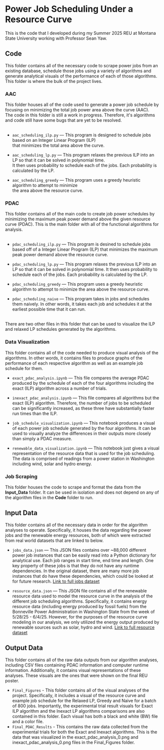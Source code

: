 # Power Job Scheduling Under a Resource Curve

This is the code that I developed during my Summer 2025 REU at Montana State University working with Professor Sean Yaw.

## **Code**

This folder contains all of the necessary code to scrape power jobs from an existing database, schedule those jobs using a variety of algorithms and generate analytical visuals of the performance of each of those algorithms. This folder is where the bulk of the project lives.

### AAC

This folder houses all of the code used to generate a power job schedule by focusing on minimizing the total job power area above the curve (AAC). <br>
The code in this folder is still a work in progress. Therefore, it's algorithms and code still have some bugs that are yet to be resolved. <br>
<br>

- `aac_scheduling_ilp.py` — This program is designed to schedule jobs based on an Integer Linear Program (ILP)  
  that minimizes the total area above the curve.

- `aac_scheduling_lp.py` — This program relaxes the previous ILP into an LP so that it can be solved in polynomial time.  
  It then uses probability to schedule each of the jobs. Each probability is calculated by the LP.

- `aac_scheduling_greedy` — This program uses a greedy heuristic algorithm to attempt to minimize  
  the area above the resource curve.

### PDAC

This folder contains all of the main code to create job power schedules by minimizing the maximum peak power demand above the given resource curve (PDAC). This is the main folder with all of the functional algorithms for analysis.
<br>
<br>

- `pdac_scheduling_ilp.py` — This program is desined to schedule jobs based off of a Integer Linear Program (ILP) that minimizes the maximum peak power demand above the resource curve.

- `pdac_scheduling_lp.py` — This program relaxes the previous ILP into an LP so that it can be solved in polynomial time. It then uses probability to schedule each of the jobs. Each probability is calculated by the LP.

- `pdac_scheduling_greedy` — This program uses a greedy heuristic algorithm to attempt to minimize the area above the resource curve.

- `pdac_scheduling_naive` — This program takes in jobs and schedules them naively. In other words, it takes each job and schedules it at the earliest possible time that it can run.

<br>
There are two other files in this folder that can be used to visualize the ILP and relaxed LP schedules generated by the algorithms.

### Data Visualization

This folder contains all of the code needed to produce visual analysis of the algorithms. In other words, it contains files to produce graphs of the performance of each respective algorithm as well as an example job schedule for them.
<br>

- `exact_pdac_analysis.ipynb` — This file compares the average PDAC produced by the schedule of each of the four algorithms including the exact (ILP) algorithm across a number of trials.

- `inexact_pdac_analysis.ipynb` — This file compares all algorithms but the exact (ILP) algorithm. Therefore, the number of jobs to be scheduled can be significantly increased, as these three have substantially faster run times than the ILP.

- `job_schedule_visualization.ipynb` — This notebook produces a visual of each power job schedule generated by the four algorithms. It can be used to visually analyze the differences in their outputs more closely than simply a PDAC measure.

- `renewable_data_visualization.ipynb` — This notebook just gives a visual representation of the resource data that is used for the job scheduling. The data is comprised of readings from a power station in Washington including wind, solar and hydro energy.

### Job Scraping

This folder houses the code to scrape and format the data from the **Input_Data** folder. It can be used in isolation and does not depend on any of the algorithm files in the **Code** folder to run.

## **Input Data**

This folder contains all of the necessary data in order for the algorithm analyses to operate. Specifically, it houses the data regarding the power jobs and the renewable energy resources, both of which were extracted from real world datasets that are linked to below.
<br>

- `jobs_data.json` — This JSON files contains over ~88,000 different power job instances that can be easily read into a Python dictionary for analytical use. Each job ranges in start time, end time and length. One key property of these jobs is that they do not have any runtime dependencies. In the original dataset, there are many more job instances that do have these dependencies, which could be looked at for future research. [Link to full jobs dataset](https://publikationen.bibliothek.kit.edu/1000094324)

- `resource_data.json` — This JSON file contains all of the renewable resource data used to model the resource curve in the analysis of the different job scheduling algorithms. Specifically, it contains energy resource data (including energy produced by fossil fuels) from the Bonneville Power Administration in Washington State from the week of 5/28/25 - 6/4/25. However, for the purposes of the resource curve modeling in our analysis, we only utilized the energy output produced by renewable sources such as solar, hydro and wind. [Link to full resource dataset](https://www.eia.gov/electricity/gridmonitor/dashboard/electric_overview/balancing_authority/BPAT)

## **Output Data**

This folder contains all of the raw data outputs from our algorithm analyses, including CSV files containing PDAC information and computer runtime information. Additionally, it contains visual representations of these analyses. These visuals are the ones that were shown on the final REU poster.
<br>

- `Final_Figures` - This folder contains all of the visual analyses of the project. Specifically, it includes a visual of the resource curve and example job schedule for the Relaxed LP, Greedy and Naive for a batch of 800 jobs. Importantly, the experimental trial result visuals for Exact ILP algorithm and the Inexact LP algorithms comparisons are also contained in this folder. Each visual has both a black and white (BW) file and a color file.
- `Final_PDAC_Results` - This contains the raw data collected from the experimental trials for both the Exact and Inexact algorithms. This is the data that was visualized in the exact_pdac_analysis_0.png and inexact_pdac_analysis_0.png files in the Final_Figures folder.
